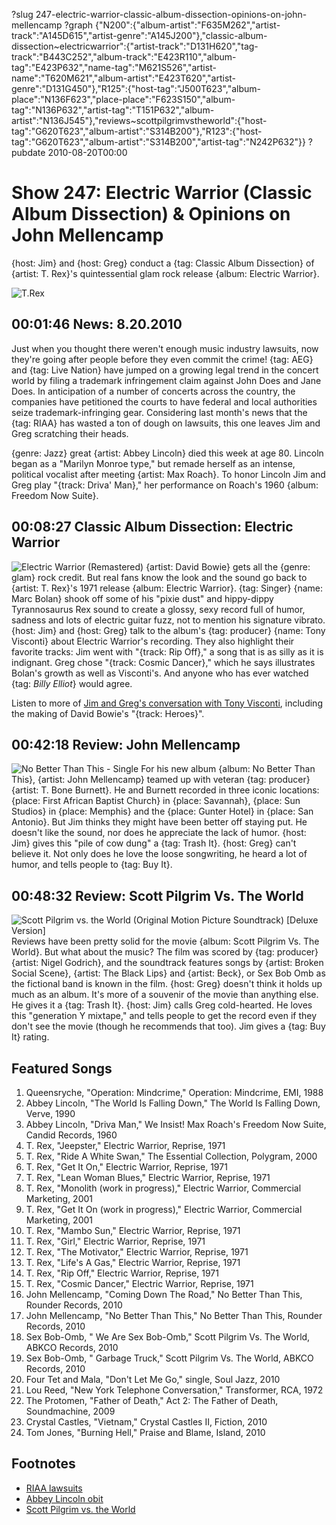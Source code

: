 ?slug 247-electric-warrior-classic-album-dissection-opinions-on-john-mellencamp
?graph {"N200":{"album-artist":"F635M262","artist-track":"A145D615","artist-genre":"A145J200"},"classic-album-dissection~electricwarrior":{"artist-track":"D131H620","tag-track":"B443C252","album-track":"E423R110","album-tag":"E423P632","name-tag":"M621S526","artist-name":"T620M621","album-artist":"E423T620","artist-genre":"D131G450"},"R125":{"host-tag":"J500T623","album-place":"N136F623","place-place":"F623S150","album-tag":"N136P632","artist-tag":"T151P632","album-artist":"N136J545"},"reviews~scottpilgrimvstheworld":{"host-tag":"G620T623","album-artist":"S314B200"},"R123":{"host-tag":"G620T623","album-artist":"S314B200","artist-tag":"N242P632"}}
?pubdate 2010-08-20T00:00

# Show 247: Electric Warrior (Classic Album Dissection) & Opinions on John Mellencamp
{host: Jim} and {host: Greg} conduct a {tag: Classic Album Dissection} of {artist: T. Rex}'s quintessential glam rock release {album: Electric Warrior}. 

![T.Rex](http://static.soundopinions.org/images/2010/electricwarrior.jpg)

## 00:01:46 News: 8.20.2010
Just when you thought there weren't enough music industry lawsuits, now they're going after people before they even commit the crime! {tag: AEG} and {tag: Live Nation} have jumped on a growing legal trend in the concert world by filing a trademark infringement claim against John Does and Jane Does. In anticipation of a number of concerts across the country, the companies have petitioned the courts to have federal and local authorities seize trademark-infringing gear. Considering last month's news that the {tag: RIAA} has wasted a ton of dough on lawsuits, this one leaves Jim and Greg scratching their heads.

{genre: Jazz} great {artist: Abbey Lincoln} died this week at age 80. Lincoln began as a "Marilyn Monroe type," but remade herself as an intense, political vocalist after meeting {artist: Max Roach}. To honor Lincoln Jim and Greg play "{track: Driva' Man}," her performance on Roach's 1960 {album: Freedom Now Suite}.

## 00:08:27 Classic Album Dissection: Electric Warrior
![Electric Warrior (Remastered)](http://assets.rollingstone.com/assets/images/album_review/33de0c1ca85110de81805e05a09701e058a8407d.jpg "5132974/5133011")
{artist: David Bowie} gets all the {genre: glam} rock credit. But real fans know the look and the sound go back to {artist: T. Rex}'s 1971 release {album: Electric Warrior}. {tag: Singer} {name: Marc Bolan} shook off some of his "pixie dust" and hippy-dippy Tyrannosaurus Rex sound to create a glossy, sexy record full of humor, sadness and lots of electric guitar fuzz, not to mention his signature vibrato. {host: Jim} and {host: Greg} talk to the album's {tag: producer} {name: Tony Visconti} about Electric Warrior's recording. They also highlight their favorite tracks: Jim went with "{track: Rip Off}," a song that is as silly as it is indignant. Greg chose "{track: Cosmic Dancer}," which he says illustrates Bolan's growth as well as Visconti's. And anyone who has ever watched {tag: *Billy Elliot*} would agree.

Listen to more of [Jim and Greg's conversation with Tony Visconti](/show/143/), including the making of David Bowie's "{track: Heroes}".

## 00:42:18 Review: John Mellencamp
![No Better Than This - Single](http://assets.rollingstone.com/assets/images/album_review/a588c343f8127944a531abf76b40daa776a67fd4.jpg "79969/382523961")
For his new album {album: No Better Than This}, {artist: John Mellencamp} teamed up with veteran {tag: producer} {artist: T. Bone Burnett}. He and Burnett recorded in three iconic locations: {place: First African Baptist Church} in {place: Savannah}, {place: Sun Studios} in {place: Memphis} and the {place: Gunter Hotel} in {place: San Antonio}. But Jim thinks they might have been better off staying put. He doesn't like the sound, nor does he appreciate the lack of humor. {host: Jim} gives this "pile of cow dung" a {tag: Trash It}. {host: Greg} can't believe it. Not only does he love the loose songwriting, he heard a lot of humor, and tells people to {tag: Buy It}.

## 00:48:32 Review: Scott Pilgrim Vs. The World
![Scott Pilgrim vs. the World (Original Motion Picture Soundtrack) [Deluxe Version]](http://is4.mzstatic.com/image/thumb/Music/v4/2e/6b/79/2e6b791d-d28a-f152-a33e-368022a6ff11/source/600x600bb.jpg "4035426/385049856")
Reviews have been pretty solid for the movie {album: Scott Pilgrim Vs. The World}. But what about the music? The film was scored by {tag: producer} {artist: Nigel Godrich}, and the soundtrack features songs by {artist: Broken Social Scene}, {artist: The Black Lips} and {artist: Beck}, or Sex Bob Omb as the fictional band is known in the film. {host: Greg} doesn't think it holds up much as an album. It's more of a souvenir of the movie than anything else. He gives it a {tag: Trash It}. {host: Jim} calls Greg cold-hearted. He loves this "generation Y mixtape," and tells people to get the record even if they don't see the movie (though he recommends that too). Jim gives a {tag: Buy It} rating.


## Featured Songs
1. Queensryche, "Operation: Mindcrime," Operation: Mindcrime, EMI, 1988
2. Abbey Lincoln, "The World Is Falling Down," The World Is Falling Down, Verve, 1990
3. Abbey Lincoln, "Driva Man," We Insist! Max Roach's Freedom Now Suite, Candid Records, 1960
4. T. Rex, "Jeepster," Electric Warrior, Reprise, 1971
5. T. Rex, "Ride A White Swan," The Essential Collection, Polygram, 2000
6. T. Rex, "Get It On," Electric Warrior, Reprise, 1971 
7. T. Rex, "Lean Woman Blues," Electric Warrior, Reprise, 1971
8. T. Rex, "Monolith (work in progress)," Electric Warrior, Commercial Marketing, 2001
9. T. Rex, "Get It On (work in progress)," Electric Warrior, Commercial Marketing, 2001
10. T. Rex, "Mambo Sun," Electric Warrior, Reprise, 1971
11. T. Rex, "Girl," Electric Warrior, Reprise, 1971
12. T. Rex, "The Motivator," Electric Warrior, Reprise, 1971
13. T. Rex, "Life's A Gas," Electric Warrior, Reprise, 1971
14. T. Rex, "Rip Off," Electric Warrior, Reprise, 1971
15. T. Rex, "Cosmic Dancer," Electric Warrior, Reprise, 1971
16. John Mellencamp, "Coming Down The Road," No Better Than This, Rounder Records, 2010
17. John Mellencamp, "No Better Than This," No Better Than This, Rounder Records, 2010
18. Sex Bob-Omb, " We Are Sex Bob-Omb," Scott Pilgrim Vs. The World, ABKCO Records, 2010
19. Sex Bob-Omb, " Garbage Truck," Scott Pilgrim Vs. The World, ABKCO Records, 2010
20. Four Tet and Mala, "Don't Let Me Go," single, Soul Jazz, 2010
21. Lou Reed, "New York Telephone Conversation," Transformer, RCA, 1972
22. The Protomen, "Father of Death," Act 2: The Father of Death, Soundmachine, 2009
23. Crystal Castles, "Vietnam," Crystal Castles II, Fiction, 2010
24. Tom Jones, "Burning Hell," Praise and Blame, Island, 2010


## Footnotes
- [RIAA lawsuits](http://www.dailytech.com/RIAA+Spent+64M+to+Win+14M+From+Pirates+Between+06+and+08/article19034.htm)
- [Abbey Lincoln obit](http://www.washingtonpost.com/wp-dyn/content/article/2010/08/14/AR2010081403178.html)
- [Scott Pilgrim vs. the World](http://www.scottpilgrimthemovie.com/)
